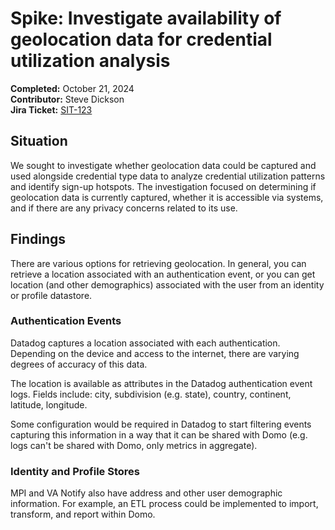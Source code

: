# Spike: Investigate availability of geolocation data for credential utilization analysis
**Completed:** October 21, 2024  
**Contributor:** Steve Dickson  
**Jira Ticket:** [SIT-123](https://jira.devops.va.gov/browse/SIT-123)

## Situation
We sought to investigate whether geolocation data could be captured and used alongside credential type data to analyze credential utilization patterns and identify sign-up hotspots. The investigation focused on determining if geolocation data is currently captured, whether it is accessible via systems, and if there are any privacy concerns related to its use.

## Findings
There are various options for retrieving geolocation. In general, you can retrieve a location associated with an authentication event, or you can get location (and other demographics) associated with the user from an identity or profile datastore.

### **Authentication Events**  
Datadog captures a location associated with each authentication. Depending on the device and access to the internet, there are varying degrees of accuracy of this data.

The location is available as attributes in the Datadog authentication event logs. Fields include: city, subdivision (e.g. state), country, continent, latitude, longitude.

Some configuration would be required in Datadog to start filtering events capturing this information in a way that it can be shared with Domo (e.g. logs can't be shared with Domo, only metrics in aggregate). 

### **Identity and Profile Stores**
MPI and VA Notify also have address and other user demographic information. For example, an ETL process could be implemented to import, transform, and report within Domo.
